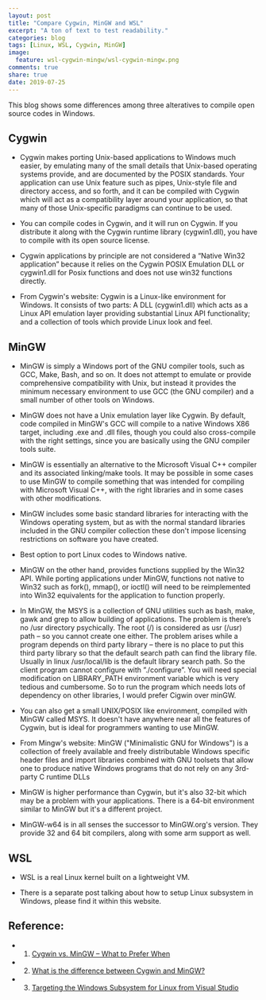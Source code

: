 ```yaml
---
layout: post
title: "Compare Cygwin, MinGW and WSL"
excerpt: "A ton of text to test readability."
categories: blog
tags: [Linux, WSL, Cygwin, MinGW]
image:
  feature: wsl-cygwin-mingw/wsl-cygwin-mingw.png
comments: true
share: true
date: 2019-07-25
---
```


This blog shows some differences among three alteratives to compile open source codes in Windows. 

<!--more-->

## Cygwin

* Cygwin makes porting Unix-based applications to Windows much easier, by emulating many of the small details that Unix-based operating systems provide, and are documented by the POSIX standards. Your application can use Unix feature such as pipes, Unix-style file and directory access, and so forth, and it can be compiled with Cygwin which will act as a compatibility layer around your application, so that many of those Unix-specific paradigms can continue to be used.

* You can compile codes in Cygwin, and it will run on Cygwin. If you distribute it along with the Cygwin runtime library (cygwin1.dll), you have to compile with its open source license.
	
* Cygwin applications by principle are not considered a “Native Win32 application” because it relies on the Cygwin POSIX Emulation DLL or cygwin1.dll for Posix functions and does not use win32 functions directly.
	
* From Cygwin's website: Cygwin is a Linux-like environment for Windows. It consists of two parts: A DLL (cygwin1.dll) which acts as a Linux API emulation layer providing substantial Linux API functionality; and a collection of tools which provide Linux look and feel.

## MinGW

* MinGW is simply a Windows port of the GNU compiler tools, such as GCC, Make, Bash, and so on. It does not attempt to emulate or provide comprehensive compatibility with Unix, but instead it provides the minimum necessary environment to use GCC (the GNU compiler) and a small number of other tools on Windows.
	
* MinGW does not have a Unix emulation layer like Cygwin. By default, code compiled in MinGW's GCC will compile to a native Windows X86 target, including .exe and .dll files, though you could also cross-compile with the right settings, since you are basically using the GNU compiler tools suite.

* MinGW is essentially an alternative to the Microsoft Visual C++ compiler and its associated linking/make tools. It may be possible in some cases to use MinGW to compile something that was intended for compiling with Microsoft Visual C++, with the right libraries and in some cases with other modifications.

* MinGW includes some basic standard libraries for interacting with the Windows operating system, but as with the normal standard libraries included in the GNU compiler collection these don't impose licensing restrictions on software you have created.

* Best option to port Linux codes to Windows native.
	
* MinGW on the other hand, provides functions supplied by the Win32 API. While porting applications under MinGW, functions not native to Win32 such as fork(), mmap(), or ioctl() will need to be reimplemented into Win32 equivalents for the application to function properly.
	
* In MinGW, the MSYS is a collection of GNU utilities such as bash, make, gawk and grep to allow building of applications. The problem is there’s no /usr directory psychically. The root (/) is considered as usr (/usr) path – so you cannot create one either. The problem arises while a program depends on third party library – there is no place to put this third party library so that the default search path can find the library file. Usually in linux /usr/local/lib is the default library search path. So the client program cannot configure with ”./configure”. You will need special modification on LIBRARY_PATH environment variable which is very tedious and cumbersome. So to run the program which needs lots of dependency on other libraries, I would prefer Cigwin over minGW.
	
* You can also get a small UNIX/POSIX like environment, compiled with MinGW called MSYS. It doesn't have anywhere near all the features of Cygwin, but is ideal for programmers wanting to use MinGW.

* From Mingw's website: MinGW ("Minimalistic GNU for Windows") is a collection of freely available and freely distributable Windows specific header files and import libraries combined with GNU toolsets that allow one to produce native Windows programs that do not rely on any 3rd-party C runtime DLLs

* MinGW is higher performance than Cygwin, but it's also 32-bit which may be a problem with your applications. There is a 64-bit environment similar to MinGW but it's a different project.

* MinGW-w64 is in all senses the successor to MinGW.org's version. They provide 32 and 64 bit compilers, along with some arm support as well.

## WSL

* WSL is a real Linux kernel built on a lightweight VM.
	
* There is a separate post talking about how to setup Linux subsystem in Windows, please find it within this website.


Reference:
------
* 1. [Cygwin vs. MinGW – What to Prefer When](https://www.codeproject.com/Articles/472809/Cygwin-vs-MinGW-What-to-Prefer-When)

* 2. [What is the difference between Cygwin and MinGW?](https://stackoverflow.com/questions/771756/what-is-the-difference-between-cygwin-and-mingw)

* 3. [Targeting the Windows Subsystem for Linux from Visual Studio
](https://devblogs.microsoft.com/cppblog/targeting-windows-subsystem-for-linux-from-visual-studio/)
